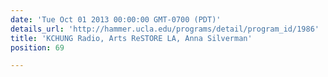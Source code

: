 ```yaml
---
date: 'Tue Oct 01 2013 00:00:00 GMT-0700 (PDT)'
details_url: 'http://hammer.ucla.edu/programs/detail/program_id/1986'
title: 'KCHUNG Radio, Arts ReSTORE LA, Anna Silverman'
position: 69

---
```

